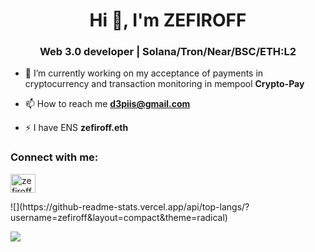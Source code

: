 <h1 align="center">Hi 👋, I'm ZEFIROFF</h1>

<h3 align="center">Web 3.0 developer | Solana/Tron/Near/BSC/ETH:L2</h3>

- 🔭 I’m currently working on my acceptance of payments in cryptocurrency and transaction monitoring in mempool **Crypto-Pay**

- 📫 How to reach me **d3piis@gmail.com**

- ⚡ I have ENS **zefiroff.eth**

<h3 align="left">Connect with me:</h3>
<p align="left">
<a href="https://linkedin.com/in/zefiroff" target="blank"><img align="center" src="https://raw.githubusercontent.com/rahuldkjain/github-profile-readme-generator/master/src/images/icons/Social/linked-in-alt.svg" alt="zefiroff" height="30" width="40" /></a>
</p>
![](https://github-readme-stats.vercel.app/api/top-langs/?username=zefiroff&layout=compact&theme=radical)

![](https://github-readme-stats.vercel.app/api?username=zefiroff&show_icons=true&theme=radical)
